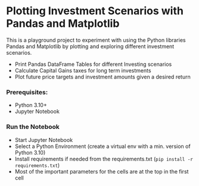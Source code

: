 # Plotting Investment Scenarios with Pandas and Matplotlib

This is a playground project to experiment with using the Python libraries Pandas and Matplotlib by plotting and exploring different investment scenarios.

- Print Pandas DataFrame Tables for different Investing scenarios
- Calculate Capital Gains taxes for long term investments
- Plot future price targets and investment amounts given a desired return

### Prerequisites:

- Python 3.10+
- Jupyter Notebook

### Run the Notebook

- Start Jupyter Notebook
- Select a Python Environment (create a virtual env with a min. version of Python 3.10)
- Install requirements if needed from the requirements.txt (`pip install -r requirements.txt`)
- Most of the important parameters for the cells are at the top in the first cell
